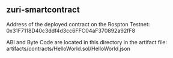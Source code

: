 ## zuri-smartcontract

Address of the deployed contract on the Rospton Testnet: 0x31F7118D40c3ddf4d3cc6FFC04aF370892a92fF8

ABI and Byte Code are located in this directory in the artifact file: artifacts/contracts/HelloWorld.sol/HelloWorld.json
